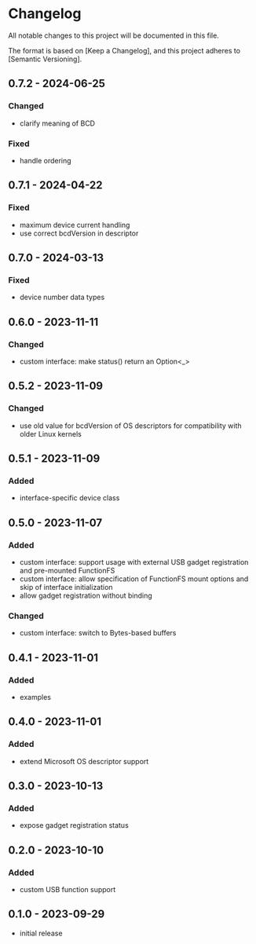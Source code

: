 # Changelog

All notable changes to this project will be documented in this file.

The format is based on [Keep a Changelog],
and this project adheres to [Semantic Versioning].

## 0.7.2 - 2024-06-25
### Changed
- clarify meaning of BCD
### Fixed
- handle ordering


## 0.7.1 - 2024-04-22
### Fixed
- maximum device current handling
- use correct bcdVersion in descriptor


## 0.7.0 - 2024-03-13
### Fixed
- device number data types


## 0.6.0 - 2023-11-11
### Changed
- custom interface: make status() return an Option<_> 


## 0.5.2 - 2023-11-09
### Changed
- use old value for bcdVersion of OS descriptors for compatibility
  with older Linux kernels


## 0.5.1 - 2023-11-09
### Added
- interface-specific device class


## 0.5.0 - 2023-11-07
### Added
- custom interface: support usage with external USB gadget
  registration and pre-mounted FunctionFS
- custom interface: allow specification of FunctionFS
  mount options and skip of interface initialization
- allow gadget registration without binding
### Changed
- custom interface: switch to Bytes-based buffers


## 0.4.1 - 2023-11-01
### Added
- examples


## 0.4.0 - 2023-11-01
### Added
- extend Microsoft OS descriptor support


## 0.3.0 - 2023-10-13
### Added
- expose gadget registration status


## 0.2.0 - 2023-10-10
### Added
- custom USB function support


## 0.1.0 - 2023-09-29
- initial release
